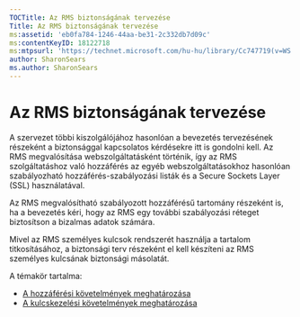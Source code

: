 ```yaml
---
TOCTitle: Az RMS biztonságának tervezése
Title: Az RMS biztonságának tervezése
ms:assetid: 'eb0fa784-1246-44aa-be31-2c332db7d09c'
ms:contentKeyID: 18122718
ms:mtpsurl: 'https://technet.microsoft.com/hu-hu/library/Cc747719(v=WS.10)'
author: SharonSears
ms.author: SharonSears
---
```


Az RMS biztonságának tervezése
==============================

A szervezet többi kiszolgálójához hasonlóan a bevezetés tervezésének részeként a biztonsággal kapcsolatos kérdésekre itt is gondolni kell. Az RMS megvalósítása webszolgáltatásként történik, így az RMS szolgáltatáshoz való hozzáférés az egyéb webszolgáltatásokhoz hasonlóan szabályozható hozzáférés-szabályozási listák és a Secure Sockets Layer (SSL) használatával.

Az RMS megvalósítható szabályozott hozzáférésű tartomány részeként is, ha a bevezetés kéri, hogy az RMS egy további szabályozási réteget biztosítson a bizalmas adatok számára.

Mivel az RMS személyes kulcsok rendszerét használja a tartalom titkosításához, a biztonsági terv részeként el kell készíteni az RMS személyes kulcsának biztonsági másolatát.

A témakör tartalma:

-   [A hozzáférési követelmények meghatározása](https://technet.microsoft.com/eb2ce9a5-0430-4811-bd40-4a94a84426a8)
-   [A kulcskezelési követelmények meghatározása](https://technet.microsoft.com/f0e08fb8-bf5e-4278-a09f-daa57696e786)
